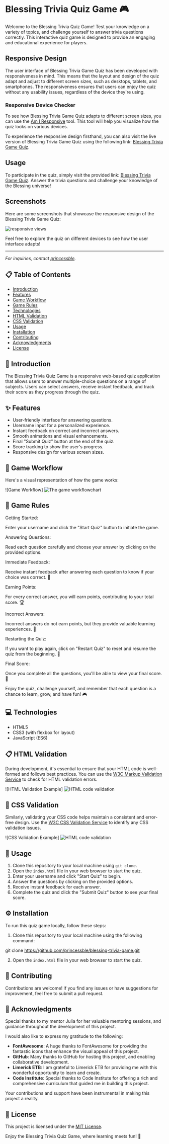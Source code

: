 # Blessing Trivia Quiz Game 🎮



Welcome to the Blessing Trivia Quiz Game! Test your knowledge on a variety of topics, and challenge yourself to answer trivia questions correctly. This interactive quiz game is designed to provide an engaging and educational experience for players.

## Responsive Design

The user interface of Blessing Trivia Game Quiz has been developed with responsiveness in mind. This means that the layout and design of the quiz adapt and adjust to different screen sizes, such as desktops, tablets, and smartphones. The responsiveness ensures that users can enjoy the quiz without any usability issues, regardless of the device they're using.

### Responsive Device Checker

To see how Blessing Trivia Game Quiz adapts to different screen sizes, you can use the [Am I Responsive](https://ui.dev/amiresponsive?url=https://princessble.github.io/Blessing-Trivia-Game-Quiz/) tool. This tool will help you visualize how the quiz looks on various devices.

To experience the responsive design firsthand, you can also visit the live version of Blessing Trivia Game Quiz using the following link: [Blessing Trivia Game Quiz](https://princessble.github.io/Blessing-Trivia-Game-Quiz/).

## Usage

To participate in the quiz, simply visit the provided link: [Blessing Trivia Game Quiz](https://princessble.github.io/Blessing-Trivia-Game-Quiz/). Answer the trivia questions and challenge your knowledge of the Blessing universe!

## Screenshots

Here are some screenshots that showcase the responsive design of the Blessing Trivia Game Quiz:
<img src="" alt="">
<img src="" alt="">
<img src="" alt="">

<img src="assets\image\3screens.png" alt="responsive views">

Feel free to explore the quiz on different devices to see how the user interface adapts!

---
*For inquiries, contact [princessble](https://github.com/princessble).*


## 📋 Table of Contents
- [Introduction](#introduction)
- [Features](#features)
- [Game Workflow](#game-workflow)
- [Game Rules](#game-rules)
- [Technologies](#technologies)
- [HTML Validation](#html-validation)
- [CSS Validation](#css-validation)
- [Usage](#usage)
- [Installation](#installation)
- [Contributing](#contributing)
- [Acknowledgments](#acknowledgments)
- [License](#license)

## 🎉 Introduction

The Blessing Trivia Quiz Game is a responsive web-based quiz application that allows users to answer multiple-choice questions on a range of subjects. Users can select answers, receive instant feedback, and track their score as they progress through the quiz.

## ✨ Features

- User-friendly interface for answering questions.
- Username input for a personalized experience.
- Instant feedback on correct and incorrect answers.
- Smooth animations and visual enhancements.
- Final "Submit Quiz" button at the end of the quiz.
- Score tracking to show the user's progress.
- Responsive design for various screen sizes.

## 🚀 Game Workflow

Here's a visual representation of how the game works:

![Game Workflow] <img src="assets\image\flowchart.png" alt="The game workflowchart">

## 📜 Game Rules

Getting Started:

Enter your username and click the "Start Quiz" button to initiate the game.

Answering Questions:

Read each question carefully and choose your answer by clicking on the provided options.

Immediate Feedback:

Receive instant feedback after answering each question to know if your choice was correct. 🌟

Earning Points:

For every correct answer, you will earn points, contributing to your total score. 🏆

Incorrect Answers:

Incorrect answers do not earn points, but they provide valuable learning experiences. 🚀

Restarting the Quiz:

If you want to play again, click on "Restart Quiz" to reset and resume the quiz from the beginning. 🔄

Final Score:

Once you complete all the questions, you'll be able to view your final score. 🎉

Enjoy the quiz, challenge yourself, and remember that each question is a chance to learn, grow, and have fun! 🎮

## 💻 Technologies

- HTML5
- CSS3 (with flexbox for layout)
- JavaScript (ES6)

## 📋 HTML Validation

During development, it's essential to ensure that your HTML code is well-formed and follows best practices. You can use the [W3C Markup Validation Service](https://validator.w3.org/) to check for HTML validation errors.

![HTML Validation Example] <img src="assets\image\htmlw3cvalid.png" alt="HTML code validation">

## 🎨 CSS Validation

Similarly, validating your CSS code helps maintain a consistent and error-free design. Use the [W3C CSS Validation Service](https://jigsaw.w3.org/css-validator/) to identify any CSS validation issues.

![CSS Validation Example] <img src="assets\image\cssw3cvalid.png" alt="HTML code validation">

## 📖 Usage

1. Clone this repository to your local machine using `git clone`.
2. Open the `index.html` file in your web browser to start the quiz.
3. Enter your username and click "Start Quiz" to begin.
4. Answer the questions by clicking on the provided options.
5. Receive instant feedback for each answer.
6. Complete the quiz and click the "Submit Quiz" button to see your final score.

## ⚙️ Installation

To run this quiz game locally, follow these steps:

1. Clone this repository to your local machine using the following command:

git clone https://github.com/princessble/blessing-trivia-game.git

2. Open the `index.html` file in your web browser to start the quiz.

## 🤝 Contributing

Contributions are welcome! If you find any issues or have suggestions for improvement, feel free to submit a pull request.

## 🙌 Acknowledgments

Special thanks to my mentor Julia for her valuable mentoring sessions, and guidance throughout the development of this project.

I would also like to express my gratitude to the following:

- **FontAwesome**: A huge thanks to FontAwesome for providing the fantastic icons that enhance the visual appeal of this project.
- **GitHub**: Many thanks to GitHub for hosting this project, and enabling collaborative development.
- **Limerick ETB**: I am grateful to Limerick ETB for providing me with this wonderful opportunity to learn and create.
- **Code Institute**: Special thanks to Code Institute for offering a rich and comprehensive curriculum that guided me in building this project.

Your contributions and support have been instrumental in making this project a reality.

## 📄 License

This project is licensed under the [MIT License](LICENSE).

Enjoy the Blessing Trivia Quiz Game, where learning meets fun! 🌟
